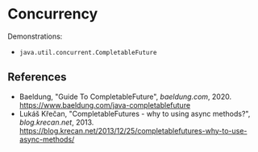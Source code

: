# Concurrency

Demonstrations:

- `java.util.concurrent.CompletableFuture`

## References

- Baeldung, "Guide To CompletableFuture", _baeldung.com_, 2020.
  <https://www.baeldung.com/java-completablefuture>
- Lukáš Křečan, "CompletableFutures - why to using async methods?", _blog.krecan.net_, 2013.
  <https://blog.krecan.net/2013/12/25/completablefutures-why-to-use-async-methods/>
